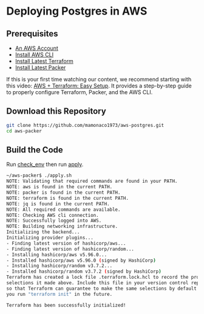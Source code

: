 # Deploying Postgres in AWS


## Prerequisites

* [An AWS Account](https://aws.amazon.com/console/)
* [Install AWS CLI](https://docs.aws.amazon.com/cli/latest/userguide/getting-started-install.html) 
* [Install Latest Terraform](https://developer.hashicorp.com/terraform/install)
* [Install Latest Packer](https://developer.hashicorp.com/packer/install)

If this is your first time watching our content, we recommend starting with this video: [AWS + Terraform: Easy Setup](https://youtu.be/BCMQo0CB9wk). It provides a step-by-step guide to properly configure Terraform, Packer, and the AWS CLI.

## Download this Repository

```bash
git clone https://github.com/mamonaco1973/aws-postgres.git
cd aws-packer
```

## Build the Code

Run [check_env](check_env.sh) then run [apply](apply.sh).

```bash
~/aws-packer$ ./apply.sh
NOTE: Validating that required commands are found in your PATH.
NOTE: aws is found in the current PATH.
NOTE: packer is found in the current PATH.
NOTE: terraform is found in the current PATH.
NOTE: jq is found in the current PATH.
NOTE: All required commands are available.
NOTE: Checking AWS cli connection.
NOTE: Successfully logged into AWS.
NOTE: Building networking infrastructure.
Initializing the backend...
Initializing provider plugins...
- Finding latest version of hashicorp/aws...
- Finding latest version of hashicorp/random...
- Installing hashicorp/aws v5.96.0...
- Installed hashicorp/aws v5.96.0 (signed by HashiCorp)
- Installing hashicorp/random v3.7.2...
- Installed hashicorp/random v3.7.2 (signed by HashiCorp)
Terraform has created a lock file .terraform.lock.hcl to record the provider
selections it made above. Include this file in your version control repository
so that Terraform can guarantee to make the same selections by default when
you run "terraform init" in the future.

Terraform has been successfully initialized!
```

